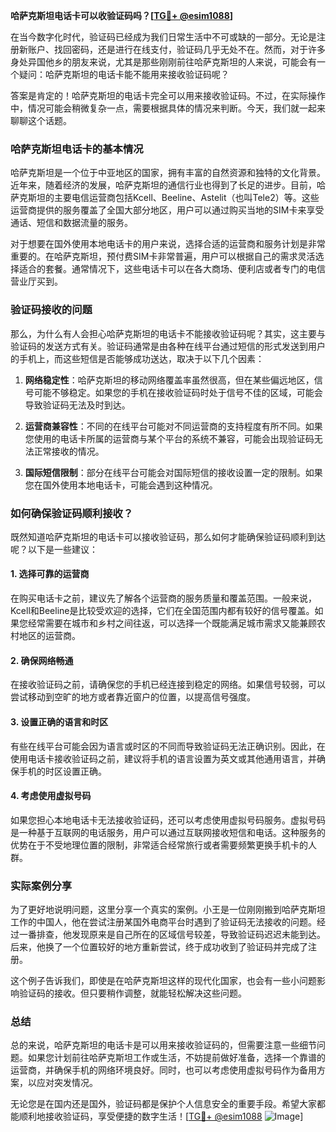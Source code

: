**哈萨克斯坦电话卡可以收验证码吗？[[TG💪+ @esim1088](https://t.me/s/esim1088)]**

在当今数字化时代，验证码已经成为我们日常生活中不可或缺的一部分。无论是注册新账户、找回密码，还是进行在线支付，验证码几乎无处不在。然而，对于许多身处异国他乡的朋友来说，尤其是那些刚刚前往哈萨克斯坦的人来说，可能会有一个疑问：哈萨克斯坦的电话卡能不能用来接收验证码呢？

答案是肯定的！哈萨克斯坦的电话卡完全可以用来接收验证码。不过，在实际操作中，情况可能会稍微复杂一点，需要根据具体的情况来判断。今天，我们就一起来聊聊这个话题。

### 哈萨克斯坦电话卡的基本情况

哈萨克斯坦是一个位于中亚地区的国家，拥有丰富的自然资源和独特的文化背景。近年来，随着经济的发展，哈萨克斯坦的通信行业也得到了长足的进步。目前，哈萨克斯坦的主要电信运营商包括Kcell、Beeline、Astelit（也叫Tele2）等。这些运营商提供的服务覆盖了全国大部分地区，用户可以通过购买当地的SIM卡来享受通话、短信和数据流量的服务。

对于想要在国外使用本地电话卡的用户来说，选择合适的运营商和服务计划是非常重要的。在哈萨克斯坦，预付费SIM卡非常普遍，用户可以根据自己的需求灵活选择适合的套餐。通常情况下，这些电话卡可以在各大商场、便利店或者专门的电信营业厅买到。

### 验证码接收的问题

那么，为什么有人会担心哈萨克斯坦的电话卡不能接收验证码呢？其实，这主要与验证码的发送方式有关。验证码通常是由各种在线平台通过短信的形式发送到用户的手机上，而这些短信是否能够成功送达，取决于以下几个因素：

1. **网络稳定性**：哈萨克斯坦的移动网络覆盖率虽然很高，但在某些偏远地区，信号可能不够稳定。如果您的手机在接收验证码时处于信号不佳的区域，可能会导致验证码无法及时到达。

2. **运营商兼容性**：不同的在线平台可能对不同运营商的支持程度有所不同。如果您使用的电话卡所属的运营商与某个平台的系统不兼容，可能会出现验证码无法正常接收的情况。

3. **国际短信限制**：部分在线平台可能会对国际短信的接收设置一定的限制。如果您在国外使用本地电话卡，可能会遇到这种情况。

### 如何确保验证码顺利接收？

既然知道哈萨克斯坦的电话卡可以接收验证码，那么如何才能确保验证码顺利到达呢？以下是一些建议：

#### 1. 选择可靠的运营商
在购买电话卡之前，建议先了解各个运营商的服务质量和覆盖范围。一般来说，Kcell和Beeline是比较受欢迎的选择，它们在全国范围内都有较好的信号覆盖。如果您经常需要在城市和乡村之间往返，可以选择一个既能满足城市需求又能兼顾农村地区的运营商。

#### 2. 确保网络畅通
在接收验证码之前，请确保您的手机已经连接到稳定的网络。如果信号较弱，可以尝试移动到空旷的地方或者靠近窗户的位置，以提高信号强度。

#### 3. 设置正确的语言和时区
有些在线平台可能会因为语言或时区的不同而导致验证码无法正确识别。因此，在使用电话卡接收验证码之前，建议将手机的语言设置为英文或其他通用语言，并确保手机的时区设置正确。

#### 4. 考虑使用虚拟号码
如果您担心本地电话卡无法接收验证码，还可以考虑使用虚拟号码服务。虚拟号码是一种基于互联网的电话服务，用户可以通过互联网接收短信和电话。这种服务的优势在于不受地理位置的限制，非常适合经常旅行或者需要频繁更换手机卡的人群。

### 实际案例分享

为了更好地说明问题，这里分享一个真实的案例。小王是一位刚刚搬到哈萨克斯坦工作的中国人，他在尝试注册某国外电商平台时遇到了验证码无法接收的问题。经过一番排查，他发现原来是自己所在的区域信号较差，导致验证码迟迟未能到达。后来，他换了一个位置较好的地方重新尝试，终于成功收到了验证码并完成了注册。

这个例子告诉我们，即使是在哈萨克斯坦这样的现代化国家，也会有一些小问题影响验证码的接收。但只要稍作调整，就能轻松解决这些问题。

### 总结

总的来说，哈萨克斯坦的电话卡是可以用来接收验证码的，但需要注意一些细节问题。如果您计划前往哈萨克斯坦工作或生活，不妨提前做好准备，选择一个靠谱的运营商，并确保手机的网络环境良好。同时，也可以考虑使用虚拟号码作为备用方案，以应对突发情况。

无论您是在国内还是国外，验证码都是保护个人信息安全的重要手段。希望大家都能顺利地接收验证码，享受便捷的数字生活！[[TG💪+ @esim1088](https://t.me/s/esim1088) ![Image](https://i.postimg.cc/4NQfJmqS/Snipaste-2025-05-13-00-14-12.png)]